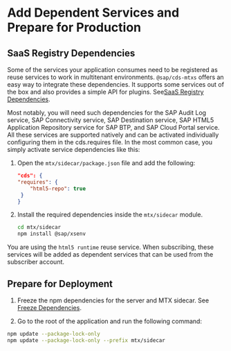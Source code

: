 # Add Dependent Services and Prepare for Production

## SaaS Registry Dependencies

Some of the services your application consumes need to be registered as reuse services to work in multitenant environments. `@sap/cds-mtxs` offers an easy way to integrate these dependencies. It supports some services out of the box and also provides a simple API for plugins. See[SaaS Registry Dependencies](https://cap.cloud.sap/docs/guides/multitenancy/#saas-registry-dependencies).

Most notably, you will need such dependencies for the SAP Audit Log service, SAP Connectivity service, SAP Destination service, SAP HTML5 Application Repository service for SAP BTP, and SAP Cloud Portal service. All these services are supported natively and can be activated individually configuring them in the cds.requires file. In the most common case, you simply activate service dependencies like this:

1. Open the `mtx/sidecar/package.json` file and add the following:

    ```json
    "cds": {
    "requires": {
        "html5-repo": true
     }
    }
    ```

2. Install the required dependencies inside the `mtx/sidecar` module.

    ```sh
    cd mtx/sidecar
    npm install @sap/xsenv
    ```

You are using the `html5 runtime` reuse service. When subscribing, these services will be added as dependent services that can be used from the subscriber account. 

## Prepare for Deployment

1. Freeze the npm dependencies for the server and MTX sidecar. See [Freeze Dependencies](https://cap.cloud.sap/docs/guides/deployment/to-cf#freeze-dependencies).

2. Go to the root of the application and run the following command:

```sh
npm update --package-lock-only
npm update --package-lock-only --prefix mtx/sidecar
```
